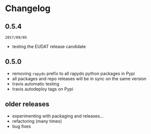 
# Changelog

## 0.5.4 

`2017/09/05`

- testing the EUDAT release candidate

## 0.5.0

- removing `rapydo` prefix to all rapydo python packages in Pypi
- all packages and repo releases will be in sync on the same version
- travis automatic testing
- travis autodeploy tags on Pypi

## older releases

- experimenting with packaging and releases...
- refactoring (many times)
- bug fixes
